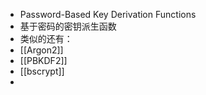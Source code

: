 - Password-Based Key Derivation Functions
- 基于密码的密钥派生函数
- 类似的还有：
- [[Argon2]]
- [[PBKDF2]]
- [[bscrypt]]
-